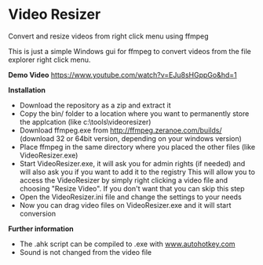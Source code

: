 Video Resizer
============

Convert and resize videos from right click menu using ffmpeg

This is just a simple Windows gui for ffmpeg to convert videos from the file explorer right click menu.

**Demo Video**
https://www.youtube.com/watch?v=EJu8sHGppGo&hd=1


**Installation**
- Download the repository as a zip and extract it
- Copy the bin/ folder to a location where you want to permanently store the applcation (like c:\tools\videoresizer)
- Download ffmpeg.exe from http://ffmpeg.zeranoe.com/builds/ (download 32 or 64bit version, depending on your windows version)
- Place ffmpeg in the same directory where you placed the other files (like VideoResizer.exe)
- Start VideoResizer.exe, it will ask you for admin rights (if needed) and will also ask you if you want to add it to the registry
This will allow you to access the VideoResizer by simply right clicking a video file and choosing "Resize Video".
If you don't want that you can skip this step
- Open the VideoResizer.ini file and change the settings to your needs
- Now you can drag video files on VideoResizer.exe and it will start conversion

**Further information**
- The .ahk script can be compiled to .exe with www.autohotkey.com
- Sound is not changed from the video file
